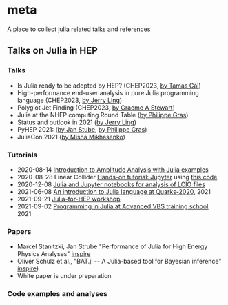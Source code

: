 # meta
A place to collect julia related talks and references


## Talks on Julia in HEP

### Talks
 - Is Julia ready to be adopted by HEP? (CHEP2023, [by Tamás Gál](https://indico.jlab.org/event/459/contributions/11521/))
 - High-performance end-user analysis in pure Julia programming language (CHEP2023, [by Jerry Ling](https://indico.jlab.org/event/459/contributions/11560/))
 - Polyglot Jet Finding (CHEP2023, [by Graeme A Stewart](https://indico.jlab.org/event/459/contributions/11540/))
 - Julia at the NHEP computing Round Table ([by Philippe Gras](https://indico.jlab.org/event/505/#day-2022-02-08))
 - Status and outlook in 2021 ([by Jerry Ling](https://jiling.web.cern.ch/jiling/dump/2021_Harvard_JuliaHEP.html))
 - PyHEP 2021: ([by Jan Stube](https://www.youtube.com/watch?v=WVpm6WXDYlA&ab_channel=HEPSoftwareFoundation), [by Philippe Gras](https://www.youtube.com/watch?v=ZoKX39Ha3YA&ab_channel=HEPSoftwareFoundation))
 - JuliaCon 2021 ([by Misha Mikhasenko](https://www.youtube.com/watch?v=QlfAa-LN1SA&t=1s&ab_channel=TheJuliaProgrammingLanguage))

### Tutorials
 - 2020-08-14 [Introduction to Amplitude Analysis with Julia examples](https://indico.cern.ch/event/945453/)
 - 2020-08-28 Linear Collider [Hands-on tutorial: Jupyter](https://indico.fnal.gov/event/45031/contributions/196325/) using [this code](https://github.com/jstrube/LC_with_Julia_examples)
 - 2020-12-08 [Julia and Jupyter notebooks for analysis of LCIO files](https://agenda.linearcollider.org/event/9022/)
 - 2021-06-08 [An introduction to Julia language at Quarks-2020](https://indico.quarks.ru/event/2020/page/47-computing), 2021
 - 2021-09-21 [Julia-for-HEP workshop](https://indico.cern.ch/event/1074269/)
 - 2021-09-02 [Programming in Julia at Advanced VBS training school](https://indico.cern.ch/event/1039837/contributions/4437654/), 2021


### Papers
 - Marcel Stanitzki, Jan Strube "Performance of Julia for High Energy Physics Analyses" [inspire](https://inspirehep.net/literature/1788437)
 - Oliver Schulz et al., "BAT.jl -- A Julia-based tool for Bayesian inference" [inspire](https://inspirehep.net/literature/1810548))
 - White paper is under preparation

### Code examples and analyses

